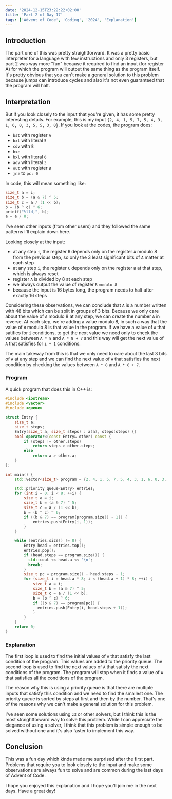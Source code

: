 ```yaml
---
date: '2024-12-15T23:22:22+02:00'
title: 'Part 2 of Day 17'
tags: ['Advent of Code', 'Coding', '2024', 'Explanation']
---
```


## Introduction

The part one of this was pretty straightforward. It was a pretty basic interpreter for a language with few instructions and only 3 registers, but part 2 was way more "fun" because it required to find an input (for register A) for which the program will output the same thing as the program itself. It's pretty obvious that you can't make a general solution to this problem because jumps can introduce cycles and also it's not even guaranteed that the program will halt. 

## Interpretation

But if you look closely to the input that you're given, it has some pretty interesting details. For example, this is my input `{2, 4, 1, 5, 7, 5, 4, 3, 1, 6, 0, 3, 5, 5, 3, 0}`. If you look at the codes, the program does:
- `bst` with register `A`
- `bxl` with literal `5`
- `cdv` with  `B`
- `bxc`
- `bxl` with literal `6`
- `adv` with literal `3`
- `out` with register `B`
- `jnz` to `pc: 0`

In code, this will mean something like:
```cpp
size_t a = i;
size_t b = (a & 7) ^ 5;
size_t c = a / (1 << b);
b = (b ^ c) ^ 6;
printf("%lld,", b);
a = a / 8;
```

I've seen other inputs (from other users) and they followed the same patterns I'll explain down here.

Looking closely at the input:
- at any step `i`, the register `B` depends only on the register `A` modulo 8 from the previous step, so only the 3 least significant bits of `A` matter at each step
- at any step `i`, the register `C` depends only on the register `B` at that step, which is always reset
- register `A` is divided by 8 at each step
- we always output the value of register `B` `modulo 8`
- because the input is 16 bytes long, the program needs to halt after exactly 16 steps

Considering these observations, we can conclude that `A` is a number written with 48 bits which can be split in groups of 3 bits. Because we only care about the value of `A` modulo 8 at any step, we can create the number `A` in reverse. At each step, we're adding a value modulo 8, in such a way that the value of `B` modulo 8 is that value in the program. If we have a value of `A` that satifies for `i` conditions, to get the next value we need only to check the values between `A * 8` and `A * 8 + 7` and this way will get the next value of `A` that satisfies for `i + 1` conditions.

The main takeway from this is that we only need to care about the last 3 bits of `A` at any step and we can find the next value of `A` that satisfies the next condition by checking the values between `A * 8` and `A * 8 + 7`.

### Program

A quick program that does this in C++ is:
```cpp
#include <iostream>
#include <vector>
#include <queue>

struct Entry {
    size_t a;
    size_t steps;
    Entry(size_t a, size_t steps) : a(a), steps(steps) {}
    bool operator<(const Entry& other) const {
        if (steps != other.steps)
            return steps > other.steps;
        else
            return a > other.a;
    }
};

int main() {
    std::vector<size_t> program = {2, 4, 1, 5, 7, 5, 4, 3, 1, 6, 0, 3, 5, 5, 3, 0};

    std::priority_queue<Entry> entries;
    for (int i = 0; i < 8; ++i) {
        size_t a = i;
        size_t b = (a & 7) ^ 5;
        size_t c = a / (1 << b);
        b = (b ^ c) ^ 6;
        if ((b & 7) == program[program.size() - 1]) {
            entries.push(Entry(i, 1));
        }
    }

    while (entries.size() != 0) {
        Entry head = entries.top();
        entries.pop();
        if (head.steps == program.size()) {
          std::cout << head.a << '\n';
          break;
        }
        size_t pc = program.size() - head.steps - 1;
        for (size_t i = head.a * 8; i < (head.a + 1) * 8; ++i) {
            size_t a = i;
            size_t b = (a & 7) ^ 5;
            size_t c = a / (1 << b);
            b = (b ^ c) ^ 6;
            if ((b & 7) == program[pc]) {
              entries.push(Entry(i, head.steps + 1));
            }
        }
    }
    return 0;
}
```

### Explanation

The first loop is used to find the initial values of `A` that satisfy the last condition of the program. This values are added to the priority queue. The second loop is used to find the next values of `A` that satisfy the next conditions of the program. The program will stop when it finds a value of `A` that satisfies all the conditions of the program.

The reason why this is using a priority queue is that there are multiple inputs that satisfy this condition and we need to find the smallest one. The priority queue is sorted by steps at first and then by the number. That's one of the reasons why we can't make a general solution for this problem.

I've seen some solutions using `z3` or other solvers, but I think this is the most straightforward way to solve this problem. While I can appreciate the elegance of using a solver, I think that this problem is simple enough to be solved without one and it's also faster to implement this way.

## Conclusion

This was a fun day which kinda made me surprised after the first part. Problems that require you to look closely to the input and make some observations are always fun to solve and are common during the last days of Advent of Code.

I hope you enjoyed this explanation and I hope you'll join me in the next days. Have a great day!